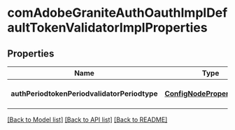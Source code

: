 # comAdobeGraniteAuthOauthImplDefaultTokenValidatorImplProperties

## Properties
Name | Type | Description | Notes
------------ | ------------- | ------------- | -------------
**authPeriodtokenPeriodvalidatorPeriodtype** | [**ConfigNodePropertyString**](ConfigNodePropertyString.md) |  | [optional] [default to null]

[[Back to Model list]](../README.md#documentation-for-models) [[Back to API list]](../README.md#documentation-for-api-endpoints) [[Back to README]](../README.md)


